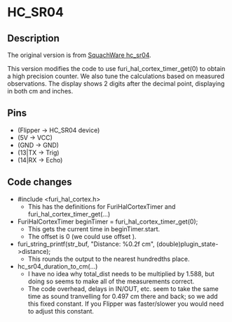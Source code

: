 # HC_SR04

## Description
The original version is from [SquachWare hc_sr04](https://github.com/skizzophrenic/SquachWare-CFW/tree/dev/applications/plugins/hc_sr04).

This version modifies the code to use furi_hal_cortex_timer_get(0) to
obtain a high precision counter.  We also tune the calculations based on measured observations.  The display shows 2 digits after the decimal point, displaying in both cm and inches.

## Pins
- (Flipper -> HC_SR04 device)
- (5V -> VCC)
- (GND -> GND)
- (13|TX -> Trig)
- (14|RX -> Echo)

## Code changes
- #include <furi_hal_cortex.h>
  - This has the definitions for FuriHalCortexTimer and furi_hal_cortex_timer_get(...)
- FuriHalCortexTimer beginTimer = furi_hal_cortex_timer_get(0);
  - This gets the current time in beginTimer.start.
  - The offset is 0 (we could use offset ).
- furi_string_printf(str_buf, "Distance: %0.2f cm", (double)plugin_state->distance);
  - This rounds the output to the nearest hundredths place.
- hc_sr04_duration_to_cm(...)
  - I have no idea why total_dist needs to be multiplied by 1.588, but doing so seems to make all of the measurements correct.
  - The code overhead, delays in IN/OUT, etc. seem to take the same time as sound tranvelling for 0.497 cm there and back; so we add this fixed constant.  If you Flipper was faster/slower you would need to adjust this constant.
